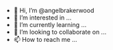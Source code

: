 - 👋 Hi, I’m @angelbrakerwood
- 👀 I’m interested in ...
- 🌱 I’m currently learning ...
- 💞️ I’m looking to collaborate on ...
- 📫 How to reach me ...

<!---
angelbrakerwood/angelbrakerwood is a ✨ special ✨ repository because its `README.md` (this file) appears on your GitHub profile.
You can click the Preview link to take a look at your changes.
--->
